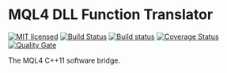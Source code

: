 # MQL4 DLL Function Translator

[![MIT licensed](https://img.shields.io/badge/license-MIT-blue.svg)](https://raw.githubusercontent.com/mcqueen256/mql4dllft/master/LICENSE)
[![Build Status](https://travis-ci.org/mcqueen256/mql4dllft.svg?branch=master)](https://travis-ci.org/mcqueen256/mql4dllft)
[![Build status](https://ci.appveyor.com/project/mcqueen256/mql4dllft/branch/master?svg=true)](https://ci.appveyor.com/project/mcqueen256/mql4dllft/branch/master)
[![Coverage Status](https://coveralls.io/repos/github/mcqueen256/mql4dllft/badge.svg?branch=master)](https://coveralls.io/github/mcqueen256/mql4dllft?branch=master)
[![Quality Gate](https://sonarcloud.io/api/badges/gate?key=com.mcqueen256.mql4dllft)](https://sonarcloud.io/dashboard?id=com.mcqueen256.mql4dllft)


The MQL4 C++11 software bridge.
